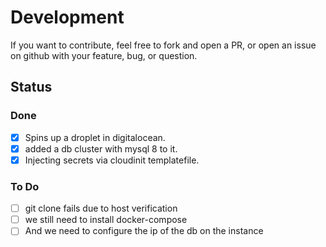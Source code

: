 
# Development

If you want to contribute, feel free to fork and open a PR, or open an issue on github with your feature, bug, or question.

## Status

### Done

- [x] Spins up a droplet in digitalocean.
- [x] added a db cluster with mysql 8 to it.
- [x] Injecting secrets via cloudinit templatefile.

### To Do

- [ ] git clone fails due to host verification
- [ ] we still need to install docker-compose
- [ ] And we need to configure the ip of the db on the instance
